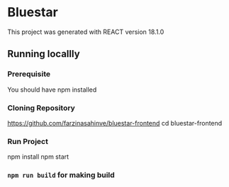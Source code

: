 # Bluestar

This project was generated with REACT version 18.1.0

## Running locallly



### Prerequisite

You should have npm installed

### Cloning Repository

https://github.com/farzinasahinve/bluestar-frontend
cd bluestar-frontend

### Run Project

npm install
npm start

### `npm run build` for making build

